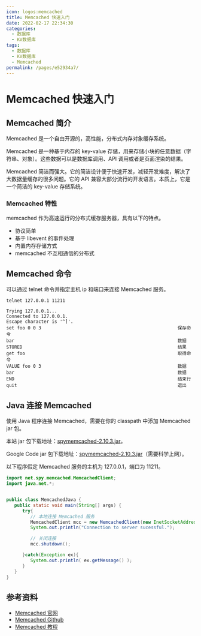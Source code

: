 ```yaml
---
icon: logos:memcached
title: Memcached 快速入门
date: 2022-02-17 22:34:30
categories:
  - 数据库
  - KV数据库
tags:
  - 数据库
  - KV数据库
  - Memcached
permalink: /pages/e52934a7/
---
```


# Memcached 快速入门

## Memcached 简介

Memcached 是一个自由开源的，高性能，分布式内存对象缓存系统。

Memcached 是一种基于内存的 key-value 存储，用来存储小块的任意数据（字符串、对象）。这些数据可以是数据库调用、API 调用或者是页面渲染的结果。

Memcached 简洁而强大。它的简洁设计便于快速开发，减轻开发难度，解决了大数据量缓存的很多问题。它的 API 兼容大部分流行的开发语言。本质上，它是一个简洁的 key-value 存储系统。

### Memcached 特性

memcached 作为高速运行的分布式缓存服务器，具有以下的特点。

- 协议简单
- 基于 libevent 的事件处理
- 内置内存存储方式
- memcached 不互相通信的分布式

## Memcached 命令

可以通过 telnet 命令并指定主机 ip 和端口来连接 Memcached 服务。

```
telnet 127.0.0.1 11211

Trying 127.0.0.1...
Connected to 127.0.0.1.
Escape character is '^]'.
set foo 0 0 3                                                   保存命令
bar                                                             数据
STORED                                                          结果
get foo                                                         取得命令
VALUE foo 0 3                                                   数据
bar                                                             数据
END                                                             结束行
quit                                                            退出
```

## Java 连接 Memcached

使用 Java 程序连接 Memcached，需要在你的 classpath 中添加 Memcached jar 包。

本站 jar 包下载地址：[spymemcached-2.10.3.jar](https://www.runoob.com/try/download/spymemcached-2.10.3.jar)。

Google Code jar 包下载地址：[spymemcached-2.10.3.jar](http://code.google.com/p/spymemcached/downloads/list)（需要科学上网）。

以下程序假定 Memcached 服务的主机为 127.0.0.1，端口为 11211。

```java
import net.spy.memcached.MemcachedClient;
import java.net.*;


public class MemcachedJava {
   public static void main(String[] args) {
      try{
         // 本地连接 Memcached 服务
         MemcachedClient mcc = new MemcachedClient(new InetSocketAddress("127.0.0.1", 11211));
         System.out.println("Connection to server sucessful.");

         // 关闭连接
         mcc.shutdown();

      }catch(Exception ex){
         System.out.println( ex.getMessage() );
      }
   }
}
```

## 参考资料

- [Memcached 官网](https://memcached.org/)
- [Memcached Github](https://github.com/memcached/memcached/)
- [Memcached 教程](https://www.runoob.com/memcached/memcached-tutorial.html)
